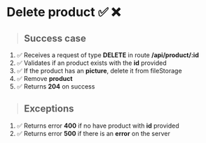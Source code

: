 # Delete product ✅ ❌

> ## Success case

01. ✅ Receives a request of type **DELETE** in route **/api/product/:id**
00. ✅ Validates if an product exists with the **id** provided
00. ✅ If the product has an **picture**, delete it from fileStorage
00. ✅ Remove **product**
00. ✅ Returns **204** on success

> ## Exceptions

01. ✅ Returns error **400** if no have product with **id** provided
00. ✅ Returns error **500** if there is an **error** on the server
